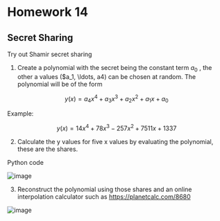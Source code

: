 # Homework 14

## Secret Sharing

Try out Shamir secret sharing

1. Create a polynomial with the secret being the constant term $a_0$ , the other a values ($a_1, \ldots, a4) can be chosen at random. The polynomial will be of the form

```math
y(x) = a_4x^4 + a_3x^3+a_2x^2+a_1x+a_0
```

Example:

```math
y(x) = 14x^4 + 78x^3-257x^2+7511x+1337
```

2. Calculate the y values for five x values by evaluating the polynomial, these are the shares.

Python code

![image](https://github.com/BigBangInfinity/Encode_ZKBootcamp_Homework/assets/37957341/ac44a692-c3a2-4c44-8a33-05eea553c622)
  
3. Reconstruct the polynomial using those shares and an online interpolation calculator such as https://planetcalc.com/8680

![image](https://github.com/BigBangInfinity/Encode_ZKBootcamp_Homework/assets/37957341/ac52230d-49da-477d-913b-6250ea9a0895)
